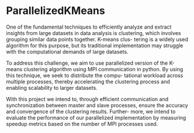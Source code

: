 # ParallelizedKMeans

One of the fundamental techniques to efficiently analyze and extract insights from large datasets
in data analysis is clustering, which involves grouping similar data points together. K-means clus-
tering is a widely used algorithm for this purpose, but its traditional implementation may struggle
with the computational demands of large datasets.

To address this challenge, we aim to use parallelized version of the K-means clustering algorithm
using MPI communication in python. By using this technique, we seek to distribute the compu-
tational workload across multiple processes, thereby accelerating the clustering process and enabling
scalability to larger datasets.

With this project we intend to, through efficient communication and synchronization between
master and slave processes, ensure the accuracy and convergence of the clustering results. Further-
more, we intend to evaluate the performance of our parallelized implementation by measuring speedup
metrics based on the number of MPI processes used.
